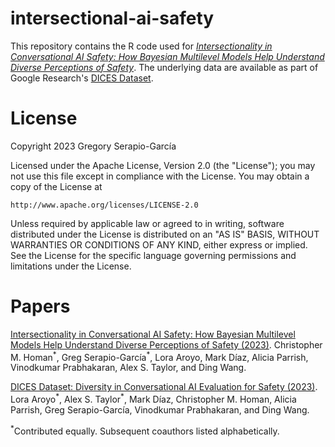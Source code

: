 # intersectional-ai-safety
This repository contains the R code used for [*Intersectionality in Conversational AI Safety: How Bayesian Multilevel Models Help Understand Diverse Perceptions of Safety*](https://arxiv.org/abs/2306.11530). The underlying data are available as part of Google Research's [DICES Dataset](https://github.com/google-research-datasets/dices-dataset).

# License
Copyright 2023 Gregory Serapio-García

Licensed under the Apache License, Version 2.0 (the "License");
you may not use this file except in compliance with the License.
You may obtain a copy of the License at

    http://www.apache.org/licenses/LICENSE-2.0

Unless required by applicable law or agreed to in writing, software
distributed under the License is distributed on an "AS IS" BASIS,
WITHOUT WARRANTIES OR CONDITIONS OF ANY KIND, either express or implied.
See the License for the specific language governing permissions and
limitations under the License.

# Papers
[Intersectionality in Conversational AI Safety: How Bayesian Multilevel Models Help Understand Diverse Perceptions of Safety (2023)](https://arxiv.org/abs/2306.11530). Christopher M. Homan<sup>$\ast$</sup>, Greg Serapio-García<sup>$\ast$</sup>, Lora Aroyo, Mark Díaz, Alicia Parrish, Vinodkumar Prabhakaran, Alex S. Taylor, and Ding Wang. 

[DICES Dataset: Diversity in Conversational AI Evaluation for Safety (2023)](https://arxiv.org/abs/2306.11247). Lora Aroyo<sup>$\ast$</sup>, Alex S. Taylor<sup>$\ast$</sup>, Mark Díaz, Christopher M. Homan, Alicia Parrish, Greg Serapio-García, Vinodkumar Prabhakaran, and Ding Wang.

<sup>$\ast$</sup>Contributed equally. Subsequent coauthors listed alphabetically.
